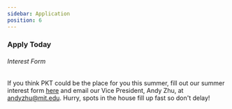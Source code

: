 ```yaml
---
sidebar: Application
position: 6
---
```

### Apply Today

###### Interest Form

If you think PKT could be the place for you this summer, fill out our summer interest form [here](https://docs.google.com/forms/d/e/1FAIpQLSfrNRmhQ8saYqHJ0LwN-Ef7UN6ODoPUdceU5VXkKczzfrqOyw/viewform?usp=sf_link) and email our Vice President, Andy Zhu, at andyzhu@mit.edu.  Hurry, spots in the house fill up fast so don't delay!
